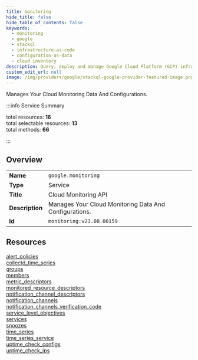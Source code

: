 ```yaml
---
title: monitoring
hide_title: false
hide_table_of_contents: false
keywords:
  - monitoring
  - google
  - stackql
  - infrastructure-as-code
  - configuration-as-data
  - cloud inventory
description: Query, deploy and manage Google Cloud Platform (GCP) infrastructure and resources using SQL
custom_edit_url: null
image: /img/providers/google/stackql-google-provider-featured-image.png
---
```

Manages Your Cloud Monitoring Data And Configurations.  
    
:::info Service Summary

<div class="row">
<div class="providerDocColumn">
<span>total resources:&nbsp;<b>16</b></span><br />
<span>total selectable resources:&nbsp;<b>13</b></span><br />
<span>total methods:&nbsp;<b>66</b></span><br />
</div>
</div>

:::

## Overview
<table><tbody>
<tr><td><b>Name</b></td><td><code>google.monitoring</code></td></tr>
<tr><td><b>Type</b></td><td>Service</td></tr>
<tr><td><b>Title</b></td><td>Cloud Monitoring API</td></tr>
<tr><td><b>Description</b></td><td>Manages Your Cloud Monitoring Data And Configurations.</td></tr>
<tr><td><b>Id</b></td><td><code>monitoring:v23.08.00159</code></td></tr>
</tbody></table>

## Resources
<div class="row">
<div class="providerDocColumn">
<a href="/providers/google/monitoring/alert_policies/">alert_policies</a><br />
<a href="/providers/google/monitoring/collectd_time_series/">collectd_time_series</a><br />
<a href="/providers/google/monitoring/groups/">groups</a><br />
<a href="/providers/google/monitoring/members/">members</a><br />
<a href="/providers/google/monitoring/metric_descriptors/">metric_descriptors</a><br />
<a href="/providers/google/monitoring/monitored_resource_descriptors/">monitored_resource_descriptors</a><br />
<a href="/providers/google/monitoring/notification_channel_descriptors/">notification_channel_descriptors</a><br />
<a href="/providers/google/monitoring/notification_channels/">notification_channels</a><br />
</div>
<div class="providerDocColumn">
<a href="/providers/google/monitoring/notification_channels_verification_code/">notification_channels_verification_code</a><br />
<a href="/providers/google/monitoring/service_level_objectives/">service_level_objectives</a><br />
<a href="/providers/google/monitoring/services/">services</a><br />
<a href="/providers/google/monitoring/snoozes/">snoozes</a><br />
<a href="/providers/google/monitoring/time_series/">time_series</a><br />
<a href="/providers/google/monitoring/time_series_service/">time_series_service</a><br />
<a href="/providers/google/monitoring/uptime_check_configs/">uptime_check_configs</a><br />
<a href="/providers/google/monitoring/uptime_check_ips/">uptime_check_ips</a><br />
</div>
</div>
